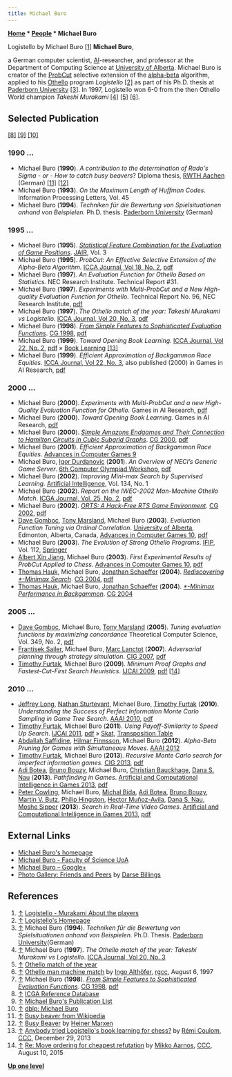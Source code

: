 ```yaml
---
title: Michael Buro
---
```

**[Home](Home "Home") \* [People](People "People") \* Michael Buro**



 [](https://skatgame.net/mburo/players.html) Logistello by Michael Buro <a id="cite-note-1" href="#cite-ref-1">[1]</a> 
**Michael Buro**,  

a German computer scientist, [AI](Artificial_Intelligence "Artificial Intelligence")-researcher, and professor at the Department of Computing Science at [University of Alberta](University_of_Alberta "University of Alberta"). Michael Buro is creator of the [ProbCut](ProbCut "ProbCut") selective extension of the [alpha-beta](Alpha-Beta "Alpha-Beta") algorithm, applied to his [Othello](Othello "Othello") program *Logistello* <a id="cite-note-2" href="#cite-ref-2">[2]</a> as part of his Ph.D. thesis at [Paderborn University](Paderborn_University "Paderborn University") <a id="cite-note-3" href="#cite-ref-3">[3]</a>. In 1997, Logistello won 6-0 from the then Othello World champion *Takeshi Murakami* <a id="cite-note-4" href="#cite-ref-4">[4]</a> <a id="cite-note-5" href="#cite-ref-5">[5]</a> <a id="cite-note-6" href="#cite-ref-6">[6]</a>. 



## Selected Publication


<a id="cite-note-8" href="#cite-ref-8">[8]</a> <a id="cite-note-9" href="#cite-ref-9">[9]</a> <a id="cite-note-10" href="#cite-ref-10">[10]</a>



### 1990 ...


* Michael Buro (**1990**). *A contribution to the determination of Rado's Sigma - or - How to catch busy beavers*? Diploma thesis, [RWTH Aachen](https://en.wikipedia.org/wiki/RWTH_Aachen_University) (German) <a id="cite-note-11" href="#cite-ref-11">[11]</a> <a id="cite-note-12" href="#cite-ref-12">[12]</a>
* Michael Buro (**1993**).  *On the Maximum Length of Huffman Codes*. Information Processing Letters, Vol. 45
* Michael Buro (**1994**). *Techniken für die Bewertung von Spielsituationen anhand von Beispielen.* Ph.D. thesis. [Paderborn University](Paderborn_University "Paderborn University") (German)


### 1995 ...


* Michael Buro (**1995**). *[Statistical Feature Combination for the Evaluation of Game Positions](https://www.jair.org/index.php/jair/article/view/10146)*. [JAIR](https://en.wikipedia.org/wiki/Journal_of_Artificial_Intelligence_Research), Vol. 3
* Michael Buro (**1995**). *ProbCut: An Effective Selective Extension of the Alpha-Beta Algorithm.* [ICCA Journal, Vol 18, No. 2](ICGA_Journal#18_2 "ICGA Journal"), [pdf](https://skatgame.net/mburo/ps/probcut.pdf)
* Michael Buro (**1997**). *An Evaluation Function for Othello Based on Statistics.* NEC Research Institute. Technical Report #31.
* Michael Buro (**1997**). *Experiments with Multi-ProbCut and a New High-quality Evaluation Function for Othello.* Technical Report No. 96, NEC Research Institute, [pdf](https://skatgame.net/mburo/ps/improve.pdf)
* Michael Buro (**1997**). *The Othello match of the year: Takeshi Murakami vs Logistello*. [ICCA Journal, Vol 20, No. 3](ICGA_Journal#20_3 "ICGA Journal"), [pdf](https://skatgame.net/mburo/ps/match-report.pdf)
* Michael Buro (**1998**). *[From Simple Features to Sophisticated Evaluation Functions](http://link.springer.com/chapter/10.1007/3-540-48957-6_8)*. [CG 1998](CG_1998 "CG 1998"), [pdf](https://skatgame.net/mburo/ps/glem.pdf)
* Michael Buro (**1999**). *Toward Opening Book Learning.* [ICCA Journal, Vol 22, No. 2](ICGA_Journal#22_2 "ICGA Journal"), [pdf](https://skatgame.net/mburo/ps/book.pdf) » [Book Learning](Book_Learning "Book Learning") <a id="cite-note-13" href="#cite-ref-13">[13]</a>
* Michael Buro (**1999**). *Efficient Approximation of Backgammon Race Equities.* [ICCA Journal, Vol 22, No. 3](ICGA_Journal#22_3 "ICGA Journal"), also published (2000) in Games in AI Research, [pdf](https://skatgame.net/mburo/ps/bgequ.pdf)


### 2000 ...


* Michael Buro (**2000**). *Experiments with Multi-ProbCut and a new High-Quality Evaluation Function for Othello.* Games in AI Research, [pdf](https://skatgame.net/mburo/ps/improve.pdf)
* Michael Buro (**2000**). *Toward Opening Book Learning.* Games in AI Research, [pdf](https://skatgame.net/mburo/ps/book.pdf)
* Michael Buro (**2000**). *[Simple Amazons Endgames and Their Connection to Hamilton Circuits in Cubic Subgrid Graphs](http://link.springer.com/chapter/10.1007/3-540-45579-5_17)*. [CG 2000](CG_2000 "CG 2000"), [pdf](https://skatgame.net/mburo/ps/amaend.pdf)
* Michael Buro (**2001**). *Efficient Approximation of Backgammon Race Equities.* [Advances in Computer Games 9](Advances_in_Computer_Games_9 "Advances in Computer Games 9")
* Michael Buro, [Igor Durdanovic](index.php?title=Igor_Durdanovic&action=edit&redlink=1 "Igor Durdanovic (page does not exist)") (**2001**). *An Overview of NECI’s Generic Game Server*. [6th Computer Olympiad Workshop](6th_Computer_Olympiad#Workshop "6th Computer Olympiad"), [pdf](https://skatgame.net/mburo/ps/ggs.pdf)
* Michael Buro (**2002**). *Improving Mini-max Search by Supervised Learning.* [Artificial Intelligence](https://en.wikipedia.org/wiki/Artificial_Intelligence_%28journal%29), Vol. 134, No. 1
* Michael Buro (**2002**). *Report on the IWEC-2002 Man-Machine Othello Match*. [ICGA Journal, Vol. 25, No. 2](ICGA_Journal#25_2 "ICGA Journal"), [pdf](https://skatgame.net/mburo/ps/iwec-match.pdf)
* Michael Buro (**2002**). *[ORTS: A Hack-Free RTS Game Environment](http://link.springer.com/chapter/10.1007/978-3-540-40031-8_19)*. [CG 2002](CG_2002 "CG 2002"), [pdf](https://skatgame.net/mburo/ps/orts.pdf)
* [Dave Gomboc](Dave_Gomboc "Dave Gomboc"), [Tony Marsland](Tony_Marsland "Tony Marsland"), Michael Buro (**2003**). *Evaluation Function Tuning via Ordinal Correlation*. [University of Alberta](University_of_Alberta "University of Alberta"), Edmonton, Alberta, Canada, [Advances in Computer Games 10](Advances_in_Computer_Games_10 "Advances in Computer Games 10"), [pdf](http://www.top-5000.nl/ps/Dave%20Gomboc%20-%20Evaluation%20Tuning.pdf)
* Michael Buro (**2003**). *The Evolution of Strong Othello Programs*. [IFIP](IFIP "IFIP"), Vol. 112, [Springer](https://en.wikipedia.org/wiki/Springer_Science%2BBusiness_Media)
* [Albert Xin Jiang](Albert_Xin_Jiang "Albert Xin Jiang"), Michael Buro (**2003**). *First Experimental Results of ProbCut Applied to Chess*. [Advances in Computer Games 10](Advances_in_Computer_Games_10 "Advances in Computer Games 10"), [pdf](http://cs.ubc.ca/~jiang/papers/mpc_main.pdf)
* [Thomas Hauk](index.php?title=Thomas_Hauk&action=edit&redlink=1 "Thomas Hauk (page does not exist)"), Michael Buro, [Jonathan Schaeffer](Jonathan_Schaeffer "Jonathan Schaeffer") (**2004**). *[Rediscovering \*-Minimax Search](http://link.springer.com/chapter/10.1007/11674399_3)*. [CG 2004](CG_2004 "CG 2004"), [pdf](http://skatgame.net/mburo/ps/STAR-A.pdf)
* [Thomas Hauk](index.php?title=Thomas_Hauk&action=edit&redlink=1 "Thomas Hauk (page does not exist)"), Michael Buro, [Jonathan Schaeffer](Jonathan_Schaeffer "Jonathan Schaeffer") (**2004**). *[\*-Minimax Performance in Backgammon](http://link.springer.com/chapter/10.1007/11674399_4)*. [CG 2004](CG_2004 "CG 2004")


### 2005 ...


* [Dave Gomboc](Dave_Gomboc "Dave Gomboc"), Michael Buro, [Tony Marsland](Tony_Marsland "Tony Marsland") (**2005**). *Tuning evaluation functions by maximizing concordance* Theoretical Computer Science, Vol. 349, No. 2, [pdf](https://skatgame.net/mburo/ps/tcs-learn.pdf)
* [Frantisek Sailer](index.php?title=Frantisek_Sailer&action=edit&redlink=1 "Frantisek Sailer (page does not exist)"), Michael Buro, [Marc Lanctot](Marc_Lanctot "Marc Lanctot") (**2007**). *Adversarial planning through strategy simulation*. [CIG 2007](IEEE#CIG "IEEE"), [pdf](https://skatgame.net/mburo/ps/rtsmc.pdf)
* [Timothy Furtak](index.php?title=Timothy_Furtak&action=edit&redlink=1 "Timothy Furtak (page does not exist)"), Michael Buro (**2009**). *Minimum Proof Graphs and Fastest-Cut-First Search Heuristics*. [IJCAI 2009](Conferences#IJCAI2009 "Conferences"), [pdf](http://ijcai.org/papers09/Papers/IJCAI09-089.pdf) <a id="cite-note-14" href="#cite-ref-14">[14]</a>


### 2010 ...


* [Jeffrey Long](index.php?title=Jeffrey_Long&action=edit&redlink=1 "Jeffrey Long (page does not exist)"), [Nathan Sturtevant](Nathan_Sturtevant "Nathan Sturtevant"), Michael Buro, [Timothy Furtak](index.php?title=Timothy_Furtak&action=edit&redlink=1 "Timothy Furtak (page does not exist)") (**2010**). *Understanding the Success of Perfect Information Monte Carlo Sampling in Game Tree Search*. [AAAI 2010](Conferences#AAAI-2010 "Conferences"), [pdf](https://skatgame.net/mburo/ps/aaai10-mc.pdf)
* [Timothy Furtak](index.php?title=Timothy_Furtak&action=edit&redlink=1 "Timothy Furtak (page does not exist)"), Michael Buro (**2011**). *Using Payoff-Similarity to Speed Up Search*. [IJCAI 2011](Conferences#IJCAI2011 "Conferences"), [pdf](http://ijcai.org/papers11/Papers/IJCAI11-097.pdf) » [Skat](https://en.wikipedia.org/wiki/Skat_%28card_game%29), [Transposition Table](Transposition_Table "Transposition Table")
* [Abdallah Saffidine](Abdallah_Saffidine "Abdallah Saffidine"), [Hilmar Finnsson](index.php?title=Hilmar_Finnsson&action=edit&redlink=1 "Hilmar Finnsson (page does not exist)"), Michael Buro (**2012**). *Alpha-Beta Pruning for Games with Simultaneous Moves*. [AAAI 2012](Conferences#AAAI-2012 "Conferences")
* [Timothy Furtak](index.php?title=Timothy_Furtak&action=edit&redlink=1 "Timothy Furtak (page does not exist)"), Michael Buro (**2013**). *Recursive Monte Carlo search for imperfect information games*. [CIG 2013](IEEE#CIG "IEEE"), [pdf](https://skatgame.net/mburo/ps/recmc13.pdf)
* [Adi Botea](Adi_Botea "Adi Botea"), [Bruno Bouzy](Bruno_Bouzy "Bruno Bouzy"), Michael Buro, [Christian Bauckhage](index.php?title=Christian_Bauckhage&action=edit&redlink=1 "Christian Bauckhage (page does not exist)"), [Dana S. Nau](Dana_S._Nau "Dana S. Nau") (**2013**). *Pathfinding in Games*. [Artificial and Computational Intelligence in Games 2013](https://dblp.uni-trier.de/db/conf/dagstuhl/dfu6.html), [pdf](http://drops.dagstuhl.de/opus/volltexte/2013/4333/pdf/4.pdf)
* [Peter Cowling](index.php?title=Peter_Cowling&action=edit&redlink=1 "Peter Cowling (page does not exist)"), Michael Buro, [Michal Bída](index.php?title=Michal_B%C3%ADda&action=edit&redlink=1 "Michal Bída (page does not exist)"), [Adi Botea](Adi_Botea "Adi Botea"), [Bruno Bouzy](Bruno_Bouzy "Bruno Bouzy"), [Martin V. Butz](index.php?title=Martin_V._Butz&action=edit&redlink=1 "Martin V. Butz (page does not exist)"), [Philip Hingston](index.php?title=Philip_Hingston&action=edit&redlink=1 "Philip Hingston (page does not exist)"), [Hector Muñoz-Avila](index.php?title=Hector_Mu%C3%B1oz-Avila&action=edit&redlink=1 "Hector Muñoz-Avila (page does not exist)"), [Dana S. Nau](Dana_S._Nau "Dana S. Nau"), [Moshe Sipper](index.php?title=Moshe_Sipper&action=edit&redlink=1 "Moshe Sipper (page does not exist)") (**2013**). *Search in Real-Time Video Games*. [Artificial and Computational Intelligence in Games 2013](https://dblp.uni-trier.de/db/conf/dagstuhl/dfu6.html), [pdf](http://drops.dagstuhl.de/opus/volltexte/2013/4332/pdf/3.pdf)


## External Links


* [Michael Buro's homepage](https://skatgame.net/mburo/)
* [Michael Buro - Faculty of Science UoA](https://www.ualberta.ca/science/about-us/contact-us/faculty-directory/michael-buro)
* [Michael Buro – Google+](https://plus.google.com/+MichaelBuro/about)
* [Photo Gallery: Friends and Peers](http://webdocs.cs.ualberta.ca/%7Edarse/Photos/Friends/) by [Darse Billings](Darse_Billings "Darse Billings")


## References


1. <a id="cite-ref-1" href="#cite-note-1">↑</a> [Logistello - Murakami About the players](https://skatgame.net/mburo/players.html)
2. <a id="cite-ref-2" href="#cite-note-2">↑</a> [Logistello's Homepage](https://skatgame.net/mburo/log.html)
3. <a id="cite-ref-3" href="#cite-note-3">↑</a> Michael Buro (**1994**). *Techniken für die Bewertung von Spielsituationen anhand von Beispielen.* Ph.D. Thesis. [Paderborn University](Paderborn_University "Paderborn University")(German)
4. <a id="cite-ref-4" href="#cite-note-4">↑</a> Michael Buro (**1997**). *The Othello match of the year: Takeshi Murakami vs Logistello*. [ICCA Journal, Vol 20, No. 3](ICGA_Journal#20_3 "ICGA Journal")
5. <a id="cite-ref-5" href="#cite-note-5">↑</a> [Othello match of the year](https://skatgame.net/mburo/event.html)
6. <a id="cite-ref-6" href="#cite-note-6">↑</a> [Othello man machine match](https://groups.google.com/d/msg/rec.games.chess.computer/edCIIJdxSHY/31ioIUVhBD8J) by [Ingo Althöfer](Ingo_Alth%C3%B6fer "Ingo Althöfer"), [rgcc](Computer_Chess_Forums "Computer Chess Forums"), August 6, 1997
7. <a id="cite-ref-7" href="#cite-note-7">↑</a> Michael Buro (**1998**). *[From Simple Features to Sophisticated Evaluation Functions](http://link.springer.com/chapter/10.1007/3-540-48957-6_8)*. [CG 1998](CG_1998 "CG 1998"), [pdf](https://skatgame.net/mburo/ps/glem.pdf)
8. <a id="cite-ref-8" href="#cite-note-8">↑</a> [ICGA Reference Database](ICGA_Journal#RefDB "ICGA Journal")
9. <a id="cite-ref-9" href="#cite-note-9">↑</a> [Michael Buro's Publication List](https://skatgame.net/mburo/publications.html)
10. <a id="cite-ref-10" href="#cite-note-10">↑</a> [dblp: Michael Buro](http://www.informatik.uni-trier.de/~ley/db/indices/a-tree/b/Buro:Michael.html)
11. <a id="cite-ref-11" href="#cite-note-11">↑</a> [Busy beaver from Wikipedia](https://en.wikipedia.org/wiki/Busy_beaver)
12. <a id="cite-ref-12" href="#cite-note-12">↑</a> [Busy Beaver](http://www.drb.insel.de/~heiner/BB/index.html) by [Heiner Marxen](Heiner_Marxen "Heiner Marxen")
13. <a id="cite-ref-13" href="#cite-note-13">↑</a> [Anybody tried Logistello's book learning for chess?](http://www.talkchess.com/forum/viewtopic.php?t=50680) by [Rémi Coulom](R%C3%A9mi_Coulom "Rémi Coulom"), [CCC](CCC "CCC"), December 29, 2013
14. <a id="cite-ref-14" href="#cite-note-14">↑</a> [Re: Move ordering for cheapest refutation](http://www.talkchess.com/forum/viewtopic.php?t=57228&start=6) by [Mikko Aarnos](Mikko_Aarnos "Mikko Aarnos"), [CCC](CCC "CCC"), August 10, 2015

**[Up one level](People "People")**







 
